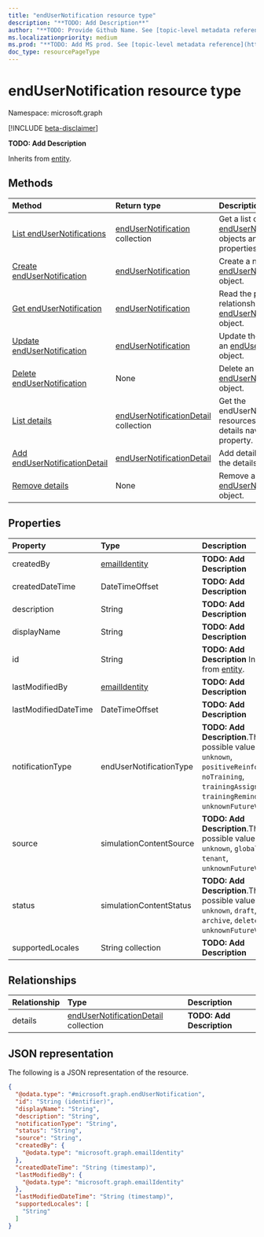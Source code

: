 ```yaml
---
title: "endUserNotification resource type"
description: "**TODO: Add Description**"
author: "**TODO: Provide Github Name. See [topic-level metadata reference](https://aka.ms/msgo?pagePath=Document-APIs/Guidelines/Metadata)**"
ms.localizationpriority: medium
ms.prod: "**TODO: Add MS prod. See [topic-level metadata reference](https://aka.ms/msgo?pagePath=Document-APIs/Guidelines/Metadata)**"
doc_type: resourcePageType
---
```


# endUserNotification resource type

Namespace: microsoft.graph

[!INCLUDE [beta-disclaimer](../../includes/beta-disclaimer.md)]

**TODO: Add Description**


Inherits from [entity](../resources/entity.md).

## Methods
|Method|Return type|Description|
|:---|:---|:---|
|[List endUserNotifications](../api/attacksimulationroot-list-endusernotifications.md)|[endUserNotification](../resources/endusernotification.md) collection|Get a list of the [endUserNotification](../resources/endusernotification.md) objects and their properties.|
|[Create endUserNotification](../api/attacksimulationroot-post-endusernotifications.md)|[endUserNotification](../resources/endusernotification.md)|Create a new [endUserNotification](../resources/endusernotification.md) object.|
|[Get endUserNotification](../api/endusernotification-get.md)|[endUserNotification](../resources/endusernotification.md)|Read the properties and relationships of an [endUserNotification](../resources/endusernotification.md) object.|
|[Update endUserNotification](../api/endusernotification-update.md)|[endUserNotification](../resources/endusernotification.md)|Update the properties of an [endUserNotification](../resources/endusernotification.md) object.|
|[Delete endUserNotification](../api/attacksimulationroot-delete-endusernotifications.md)|None|Delete an [endUserNotification](../resources/endusernotification.md) object.|
|[List details](../api/endusernotification-list-details.md)|[endUserNotificationDetail](../resources/endusernotificationdetail.md) collection|Get the endUserNotificationDetail resources from the details navigation property.|
|[Add endUserNotificationDetail](../api/endusernotification-post-details.md)|[endUserNotificationDetail](../resources/endusernotificationdetail.md)|Add details by posting to the details collection.|
|[Remove details](../api/endusernotification-delete-details.md)|None|Remove an [endUserNotificationDetail](../resources/endusernotificationdetail.md) object.|

## Properties
|Property|Type|Description|
|:---|:---|:---|
|createdBy|[emailIdentity](../resources/emailidentity.md)|**TODO: Add Description**|
|createdDateTime|DateTimeOffset|**TODO: Add Description**|
|description|String|**TODO: Add Description**|
|displayName|String|**TODO: Add Description**|
|id|String|**TODO: Add Description** Inherited from [entity](../resources/entity.md).|
|lastModifiedBy|[emailIdentity](../resources/emailidentity.md)|**TODO: Add Description**|
|lastModifiedDateTime|DateTimeOffset|**TODO: Add Description**|
|notificationType|endUserNotificationType|**TODO: Add Description**.The possible values are: `unknown`, `positiveReinforcement`, `noTraining`, `trainingAssignment`, `trainingReminder`, `unknownFutureValue`.|
|source|simulationContentSource|**TODO: Add Description**.The possible values are: `unknown`, `global`, `tenant`, `unknownFutureValue`.|
|status|simulationContentStatus|**TODO: Add Description**.The possible values are: `unknown`, `draft`, `ready`, `archive`, `delete`, `unknownFutureValue`.|
|supportedLocales|String collection|**TODO: Add Description**|

## Relationships
|Relationship|Type|Description|
|:---|:---|:---|
|details|[endUserNotificationDetail](../resources/endusernotificationdetail.md) collection|**TODO: Add Description**|

## JSON representation
The following is a JSON representation of the resource.
<!-- {
  "blockType": "resource",
  "keyProperty": "id",
  "@odata.type": "microsoft.graph.endUserNotification",
  "baseType": "microsoft.graph.entity",
  "openType": false
}
-->
``` json
{
  "@odata.type": "#microsoft.graph.endUserNotification",
  "id": "String (identifier)",
  "displayName": "String",
  "description": "String",
  "notificationType": "String",
  "status": "String",
  "source": "String",
  "createdBy": {
    "@odata.type": "microsoft.graph.emailIdentity"
  },
  "createdDateTime": "String (timestamp)",
  "lastModifiedBy": {
    "@odata.type": "microsoft.graph.emailIdentity"
  },
  "lastModifiedDateTime": "String (timestamp)",
  "supportedLocales": [
    "String"
  ]
}
```

